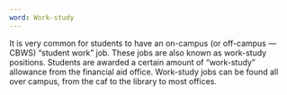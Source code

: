 ```yaml
---
word: Work-study
---
```


It is very common for students to have an on-campus (or off-campus — CBWS) “student work” job. These jobs are also known as work-study positions. Students are awarded a certain amount of “work-study” allowance from the financial aid office. Work-study jobs can be found all over campus, from the caf to the library to most offices.
